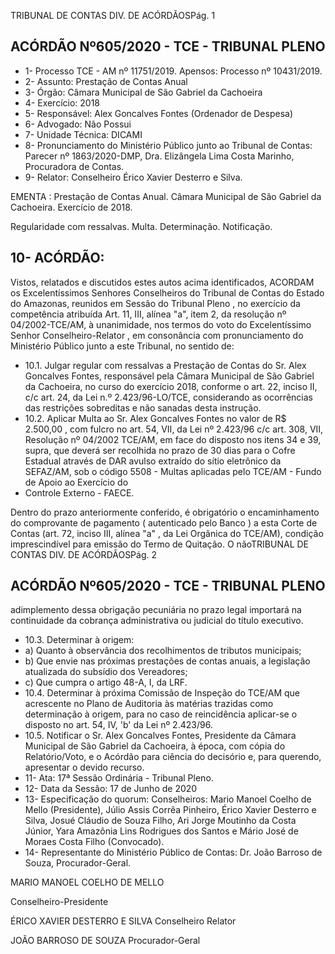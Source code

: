 TRIBUNAL DE CONTAS DIV. DE ACÓRDÃOSPág. 1

## ACÓRDÃO Nº605/2020 - TCE - TRIBUNAL PLENO

- 1- Processo TCE - AM nº 11751/2019. Apensos: Processo nº  10431/2019.
- 2- Assunto: Prestação de Contas Anual
- 3- Órgão: Câmara Municipal de São Gabriel da Cachoeira
- 4- Exercício: 2018
- 5- Responsável: Alex Goncalves Fontes (Ordenador de Despesa)
- 6- Advogado: Não Possui
- 7- Unidade Técnica: DICAMI
- 8- Pronunciamento  do  Ministério  Público  junto  ao  Tribunal  de  Contas: Parecer  nº 1863/2020-DMP, Dra. Elizângela Lima Costa Marinho, Procuradora de Contas.
- 9- Relator: Conselheiro Érico Xavier Desterro e Silva.

EMENTA : Prestação  de  Contas  Anual. Câmara Municipal de São Gabriel da Cachoeira. Exercício de 2018.

Regularidade  com  ressalvas.  Multa.  Determinação. Notificação.

## 10-  ACÓRDÃO:

Vistos, relatados e discutidos estes autos acima identificados, ACORDAM os Excelentíssimos Senhores Conselheiros do Tribunal de Contas do Estado do Amazonas, reunidos em Sessão do Tribunal Pleno , no exercício da competência atribuída Art. 11, III, alínea "a", item 2, da resolução nº 04/2002-TCE/AM, à unanimidade, nos termos do voto do Excelentíssimo Senhor Conselheiro-Relator , em consonância com pronunciamento do Ministério Público junto a este Tribunal, no sentido de:

- 10.1. Julgar  regular  com  ressalvas a  Prestação  de  Contas  do  Sr.  Alex Goncalves Fontes, responsável pela Câmara Municipal de São Gabriel da Cachoeira, no curso do exercício 2018, conforme o art. 22, inciso II, c/c art. 24, da Lei n.º 2.423/96-LO/TCE, considerando as ocorrências das restrições sobreditas e não sanadas desta instrução.
- 10.2. Aplicar Multa ao Sr. Alex Goncalves Fontes no valor de R$ 2.500,00 , com fulcro no art. 54, VII, da Lei nº 2.423/96 c/c art. 308, VII, Resolução nº 04/2002  TCE/AM,  em  face  do  disposto  nos  itens  34  e  39,  supra, que deverá ser recolhida no prazo de 30 dias para o Cofre Estadual através de DAR avulso extraído do sítio eletrônico da SEFAZ/AM, sob o código 5508 -  Multas  aplicadas  pelo  TCE/AM  -  Fundo  de  Apoio  ao  Exercício  do
- Controle Externo - FAECE.

Dentro do prazo anteriormente conferido, é obrigatório o encaminhamento do comprovante de pagamento ( autenticado pelo Banco ) a esta Corte de Contas  (art.  72,  inciso  III,  alínea  "a"  ,  da  Lei  Orgânica  do  TCE/AM), condição  imprescindível  para  emissão  do  Termo de  Quitação.  O  nãoTRIBUNAL DE CONTAS DIV. DE ACÓRDÃOSPág. 2

## ACÓRDÃO Nº605/2020 - TCE - TRIBUNAL PLENO

adimplemento dessa obrigação  pecuniária  no  prazo  legal  importará  na continuidade da cobrança administrativa ou judicial do título executivo.

- 10.3. Determinar à origem:
- a) Quanto à observância dos recolhimentos de tributos municipais;
- b) Que  envie  nas  próximas  prestações  de  contas  anuais,  a  legislação atualizada do subsídio dos Vereadores;
- c) Que cumpra o artigo 48-A, I, da LRF.
- 10.4. Determinar à próxima Comissão de Inspeção do TCE/AM  que acrescente no Plano de Auditoria às matérias trazidas como determinação  à  origem,  para  no  caso  de  reincidência  aplicar-se  o disposto no art. 54, IV, 'b' da Lei nº 2.423/96.
- 10.5. Notificar o Sr. Alex Goncalves Fontes, Presidente da Câmara Municipal de São Gabriel da Cachoeira, à época, com cópia do Relatório/Voto, e o Acórdão para ciência do decisório e, para querendo, apresentar o devido recurso.
- 11-  Ata: 17ª Sessão Ordinária - Tribunal Pleno.
- 12-  Data da Sessão: 17 de Junho de 2020
- 13-  Especificação do quorum: Conselheiros: Mario Manoel Coelho de Mello (Presidente), Júlio Assis Corrêa Pinheiro, Érico Xavier Desterro e Silva, Josué Cláudio de Souza Filho, Ari Jorge Moutinho da Costa Júnior, Yara Amazônia Lins Rodrigues dos Santos e Mário José de Moraes Costa Filho (Convocado).
- 14-  Representante  do  Ministério  Público  de  Contas: Dr. João  Barroso  de  Souza, Procurador-Geral.

MARIO MANOEL COELHO DE MELLO

Conselheiro-Presidente

ÉRICO XAVIER DESTERRO E SILVA Conselheiro Relator

JOÃO BARROSO DE SOUZA Procurador-Geral